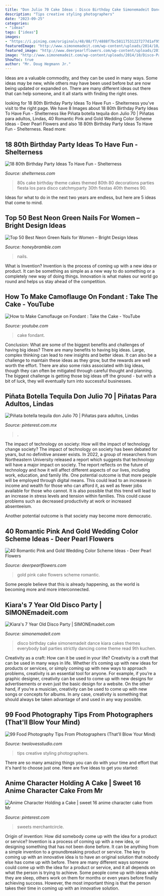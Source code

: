 ```yaml
---
title: "Don Julio 70 Cake Ideas : Disco Birthday Cake Simonemadeit Dance Kiara Cakes Themes Everybody Ball Parties Strictly Dancing Come Theme Read 9th Kuchen"
description: "Tips creative styling photographers"
date: "2023-09-25"
categories:
- "ideas"
tags: ["ideas"]
images:
- "https://i.pinimg.com/originals/48/88/f7/4888f7bc58117531227277d1af959212.jpg"
featuredImage: "http://www.simonemadeit.com/wp-content/uploads/2014/10/Disco-Party-Birthday-Cake-from-SIMONEmadeit.com_.jpg"
featured_image: "http://www.deerpearlflowers.com/wp-content/uploads/2015/09/pink-and-gold-wedding-cake.jpg"
image: "http://www.simonemadeit.com/wp-content/uploads/2014/10/Disco-Party-Birthday-Cake-from-SIMONEmadeit.com_.jpg"
ShowToc: true
author: "Mr. Doug Hegmann Jr."
---
```



Ideas are a valuable commodity, and they can be used in many ways. Some ideas may be new, while others may have been used before but are now being updated or expanded on. There are many different ideas out there that can help someone, and it all starts with finding the right ones.

	

		
looking for 18 80th Birthday Party Ideas To Have Fun - Shelterness you've visit to the right page. We have 8 Images about 18 80th Birthday Party Ideas To Have Fun - Shelterness like Piñata botella tequila don Julio 70 | Piñatas para adultos, Lindas, 40 Romantic Pink and Gold Wedding Color Scheme Ideas - Deer Pearl Flowers and also 18 80th Birthday Party Ideas To Have Fun - Shelterness. Read more:
		
    
## 18 80th Birthday Party Ideas To Have Fun - Shelterness

<img loading=lazy src="https://i.shelterness.com/2017/02/17-colorful-80th-birthday-party-cake-with-a-disco-ball.jpg" onerror="this.onerror=null;this.src='https://tse3.mm.bing.net/th?id=OIP.x7yAwa4wx8Z5B6Xrks3_5gHaLH&amp;pid=15.1';" alt="18 80th Birthday Party Ideas To Have Fun - Shelterness">

_Source: shelterness.com_

>80s cake birthday theme cakes themed 80th 80 decorations parties fiesta los para disco catchmyparty 30th fiestas 40th themes 90. 

	

Ideas for what to do in the next two years are endless, but here are 5 ideas that come to mind. 

    
## Top 50 Best Neon Green Nails For Women – Bright Design Ideas

<img loading=lazy src="https://honeybramble.com/wp-content/uploads/Stylish-Neon-Green-Nails.jpg" onerror="this.onerror=null;this.src='https://tse4.mm.bing.net/th?id=OIP.eTa2GIcL8KZqnT7SJJC3nAHaJO&amp;pid=15.1';" alt="Top 50 Best Neon Green Nails for Women – Bright Design Ideas">

_Source: honeybramble.com_

>nails. 

	

What is Invention?
Invention is the process of coming up with a new idea or product. It can be something as simple as a new way to do something or a completely new way of doing things. Innovation is what makes our world go round and helps us stay ahead of the competition.

    
## How To Make Camoflauge On Fondant : Take The Cake - YouTube

<img loading=lazy src="https://i.ytimg.com/vi/KZAGCRiabj0/maxresdefault.jpg" onerror="this.onerror=null;this.src='https://tse4.mm.bing.net/th?id=OIP.LNAbAkViiAIq_U3LZklYIgHaEK&amp;pid=15.1';" alt="How to Make Camoflauge on Fondant : Take the Cake - YouTube">

_Source: youtube.com_

>cake fondant. 

	

Conclusion: What are some of the biggest benefits and challenges of having big ideas?
There are many benefits to having big ideas. Large, complex thinking can lead to new insights and better ideas. It can also be a challenge to maintain these ideas as they grow, but the rewards are well worth the effort. There are also some risks associated with big ideas, though they can often be mitigated through careful thought and planning. The biggest challenge is getting those big ideas off the ground - but with a bit of luck, they will eventually turn into successful businesses.

    
## Piñata Botella Tequila Don Julio 70 | Piñatas Para Adultos, Lindas

<img loading=lazy src="https://i.pinimg.com/236x/46/ef/8e/46ef8e526981e835abc52718d07962f1.jpg?nii=t" onerror="this.onerror=null;this.src='https://tse3.mm.bing.net/th?id=OIP.AtKAIme7jHtCXsfFr8lM9wAAAA&amp;pid=15.1';" alt="Piñata botella tequila don Julio 70 | Piñatas para adultos, Lindas">

_Source: pinterest.com.mx_

>. 

	

The impact of technology on society: How will the impact of technology change society?
The impact of technology on society has been debated for years, but no definitive answer exists. In 2022, a group of researchers from Northeastern University released a report which suggests that technology will have a major impact on society. The report reflects on the future of technology and how it will affect different aspects of our lives, including work, education, and family life. 
One potential outcome is that more people will be employed through digital means. This could lead to an increase in income and wealth for those who can afford it, as well as fewer jobs available for those who cannot. It is also possible that this trend will lead to an increase in stress levels and tension within families. This could cause problems such as decreased productivity at work or increased absenteeism. 

Another potential outcome is that society may become more democratic.

    
## 40 Romantic Pink And Gold Wedding Color Scheme Ideas - Deer Pearl Flowers

<img loading=lazy src="http://www.deerpearlflowers.com/wp-content/uploads/2015/09/pink-and-gold-wedding-cake.jpg" onerror="this.onerror=null;this.src='https://tse3.mm.bing.net/th?id=OIP.TYZt7-3IzxddEuQbSqNKcAHaKE&amp;pid=15.1';" alt="40 Romantic Pink and Gold Wedding Color Scheme Ideas - Deer Pearl Flowers">

_Source: deerpearlflowers.com_

>gold pink cake flowers scheme romantic. 

	

Some people believe that this is already happening, as the world is becoming more and more interconnected. 

    
## Kiara&#039;s 7 Year Old Disco Party | SIMONEmadeit.com

<img loading=lazy src="http://www.simonemadeit.com/wp-content/uploads/2014/10/Disco-Party-Birthday-Cake-from-SIMONEmadeit.com_.jpg" onerror="this.onerror=null;this.src='https://tse3.mm.bing.net/th?id=OIP.XlDvKqJ6eU-XKo8fByFuKgHaJR&amp;pid=15.1';" alt="Kiara&#039;s 7 Year Old Disco Party | SIMONEmadeit.com">

_Source: simonemadeit.com_

>disco birthday cake simonemadeit dance kiara cakes themes everybody ball parties strictly dancing come theme read 9th kuchen. 

	

Creativity as a craft: How can it be used in your life?
Creativity is a craft that can be used in many ways in life. Whether it’s coming up with new ideas for products or services, or simply coming up with new ways to approach problems, creativity is an essential tool for anyone. For example, if you’re a graphic designer, creativity can be used to come up with new designs for advertisements or even just the basic design for a website. On the other hand, if you’re a musician, creativity can be used to come up with new songs or concepts for albums. In any case, creativity is something that should always be taken advantage of and used in any way possible.

    
## 99 Food Photography Tips From Photographers (That&#039;ll Blow Your Mind)

<img loading=lazy src="https://twolovesstudio.com/wp-content/uploads/2017/05/99-Best-Food-Photography-Tips-1768.jpg" onerror="this.onerror=null;this.src='https://tse4.mm.bing.net/th?id=OIP.6YIbzs7yKjFjR0UnUkEhawHaLH&amp;pid=15.1';" alt="99 Food Photography Tips From Photographers (That&#039;ll Blow Your Mind)">

_Source: twolovesstudio.com_

>tips creative styling photographers. 

	

There are so many amazing things you can do with your time and effort that it's hard to choose just one. Here are five ideas to get you started: 

    
## Anime Character Holding A Cake | Sweet 16 Anime Character Cake From Mr

<img loading=lazy src="https://i.pinimg.com/originals/48/88/f7/4888f7bc58117531227277d1af959212.jpg" onerror="this.onerror=null;this.src='https://tse4.mm.bing.net/th?id=OIP.Y3E0LHqFOT6wjcrA8W7ZiQHaE9&amp;pid=15.1';" alt="Anime Character Holding a Cake | sweet 16 anime character cake from Mr">

_Source: pinterest.com_

>sweets merchantcircle. 

	

Origin of invention: How did somebody come up with the idea for a product or service?
Invention is a process of coming up with a new idea, or designing something that has not been done before. It can be anything from a simple invention to a groundbreaking product or service. The key to coming up with an innovative idea is to have an original solution that nobody else has come up with before. There are many different ways someone could come up with the idea for a product or service, and it all depends on what the person is trying to achieve. Some people come up with ideas while they are sleep, others work on them for months or even years before finally achieving success. However, the most important thing is that the person takes their time in coming up with an innovative solution.

